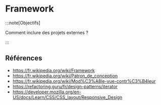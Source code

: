 # Framework

<Reaveal name="framework" />

:::note[Objectifs]

Comment inclure des projets externes ?

:::

## Références

- https://fr.wikipedia.org/wiki/Framework
- https://fr.wikipedia.org/wiki/Patron_de_conception
- https://fr.wikipedia.org/wiki/Mod%C3%A8le-vue-contr%C3%B4leur
- https://refactoring.guru/fr/design-patterns/iterator
- https://developer.mozilla.org/en-US/docs/Learn/CSS/CSS_layout/Responsive_Design
